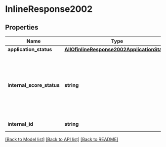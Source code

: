 # InlineResponse2002

## Properties
Name | Type | Description | Notes
------------ | ------------- | ------------- | -------------
**application_status** | [**AllOfinlineResponse2002ApplicationStatus**](AllOfinlineResponse2002ApplicationStatus.md) |  | [optional] 
**internal_score_status** | **string** | String describing if application passed, failed or have been referred for manual review | [optional] 
**internal_id** | **string** | Client internall ID | [optional] 

[[Back to Model list]](../../README.md#documentation-for-models) [[Back to API list]](../../README.md#documentation-for-api-endpoints) [[Back to README]](../../README.md)

